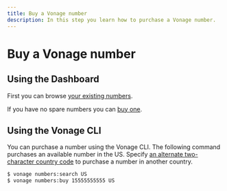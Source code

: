 ```yaml
---
title: Buy a Vonage number
description: In this step you learn how to purchase a Vonage number.
---
```


# Buy a Vonage number 

## Using the Dashboard

First you can browse [your existing numbers](https://dashboard.nexmo.com/your-numbers).

If you have no spare numbers you can [buy one](https://dashboard.nexmo.com/buy-numbers).

## Using the Vonage CLI

You can purchase a number using the Vonage CLI. The following command purchases an available number in the US. Specify [an alternate two-character country code](https://www.iban.com/country-codes) to purchase a number in another country.

```bash
$ vonage numbers:search US
$ vonage numbers:buy 15555555555 US
```

